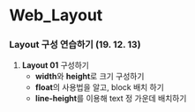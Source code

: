 # Web_Layout
 


### Layout 구성 연습하기 (19. 12. 13)

1. **Layout 01** 구성하기 
    - **width**와 **height**로 크기 구성하기
    - **float**의 사용법을 알고, block 배치 하기
    - **line-height**를 이용해 text 정 가운데 배치하기
  